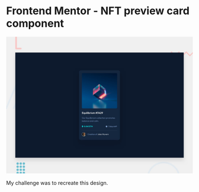 # Frontend Mentor - NFT preview card component

![Design preview for the NFT preview card component coding challenge](./design/desktop-preview.jpg)

My challenge was to recreate this design. 
